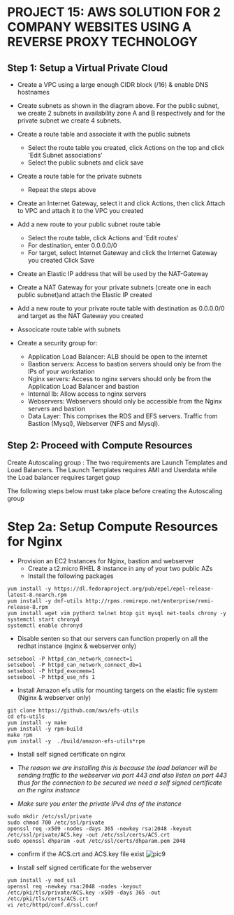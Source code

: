 # PROJECT 15: AWS SOLUTION FOR 2 COMPANY WEBSITES USING A REVERSE PROXY TECHNOLOGY

## Step 1: Setup a Virtual Private Cloud

- Create a VPC using a large enough CIDR block (/16) & enable DNS hostnames

- Create subnets as shown in the diagram above. For the public subnet, we create 2 subnets in availability zone A and B respectively and for the private subnet we create 4 subnets.

* Create a route table and associate it with the public subnets
  - Select the route table you created, click Actions on the top and click 'Edit Subnet associations'
  - Select the public subnets and click save
* Create a route table for the private subnets
  - Repeat the steps above
* Create an Internet Gateway, select it and click Actions, then click Attach to VPC and attach it to the VPC you created
* Add a new route to your public subnet route table

  - Select the route table, click Actions and 'Edit routes'
  - For destination, enter 0.0.0.0/0
  - For target, select Internet Gateway and click the Internet Gateway you created
    Click Save

* Create an Elastic IP address that will be used by the NAT-Gateway
* Create a NAT Gateway for your private subnets (create one in each public subnet)and attach the Elastic IP created

* Add a new route to your private route table with destination as 0.0.0.0/0 and target as the NAT Gateway you created
* Associcate route table with subnets

* Create a security group for:
  - Application Load Balancer: ALB should be open to the internet
  - Bastion servers: Access to bastion servers should only be from the IPs of your workstation
  - Nginx servers: Access to nginx servers should only be from the Application Load Balancer and bastion
  - Internal lb: Allow access to nginx servers
  - Webservers: Webservers should only be accessible from the Nginx servers and bastion
  - Data Layer: This comprises the RDS and EFS servers. Traffic from Bastion (Mysql), Webserver (NFS and Mysql).

## Step 2: Proceed with Compute Resources

Create Autoscaling group : The two requirements are Launch Templates and Load Balancers. The Launch Templates requires AMI and Userdata while the Load balancer requires target goup

The following steps below must take place before creating the Autoscaling group

# Step 2a: Setup Compute Resources for Nginx

- Provision an EC2 Instances for Nginx, bastion and webserver
  - Create a t2.micro RHEL 8 instance in any of your two public AZs
  - Install the following packages

```
yum install -y https://dl.fedoraproject.org/pub/epel/epel-release-latest-8.noarch.rpm
yum install -y dnf-utils http://rpms.remirepo.net/enterprise/remi-release-8.rpm
yum install wget vim python3 telnet htop git mysql net-tools chrony -y
systemctl start chronyd
systemctl enable chronyd
```

- Disable senten so that our servers can function properly on all the redhat instance (nginx & webserver only)

```
setsebool -P httpd_can_network_connect=1
setsebool -P httpd_can_network_connect_db=1
setsebool -P httpd_execmem=1
setsebool -P httpd_use_nfs 1
```

- Install Amazon efs utils for mounting targets on the elastic file system (Nginx & webserver only)

```
git clone https://github.com/aws/efs-utils
cd efs-utils
yum install -y make
yum install -y rpm-build
make rpm
yum install -y  ./build/amazon-efs-utils*rpm
```

- Install self signed certificate on nginx

* _The reason we are installing this is because the load balancer will be sending traffic to the webserver via port 443 and also listen on port 443 thus for the connection to be secured we need a self signed certificate on the nginx instance_

- _Make sure you enter the private IPv4 dns of the instance_

```
sudo mkdir /etc/ssl/private
sudo chmod 700 /etc/ssl/private
openssl req -x509 -nodes -days 365 -newkey rsa:2048 -keyout /etc/ssl/private/ACS.key -out /etc/ssl/certs/ACS.crt
sudo openssl dhparam -out /etc/ssl/certs/dhparam.pem 2048
```

- confirm if the ACS.crt and ACS.key file exist
  ![pic9](./images/pic9.png)

- Install self signed certificate for the webserver

```
yum install -y mod_ssl
openssl req -newkey rsa:2048 -nodes -keyout /etc/pki/tls/private/ACS.key -x509 -days 365 -out /etc/pki/tls/certs/ACS.crt
vi /etc/httpd/conf.d/ssl.conf
```
